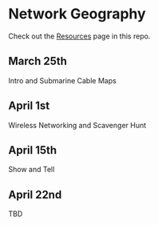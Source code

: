 # Network Geography

Check out the [Resources](Resources.md) page in this repo.

## March 25th

Intro and Submarine Cable Maps
	
## April 1st

Wireless Networking and Scavenger Hunt

## April 15th
Show and Tell

## April 22nd
TBD
